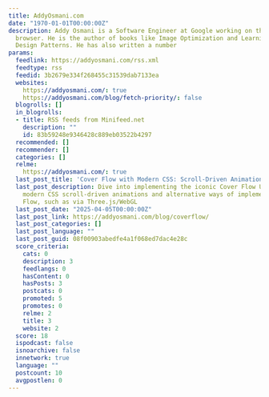 ```yaml
---
title: AddyOsmani.com
date: "1970-01-01T00:00:00Z"
description: Addy Osmani is a Software Engineer at Google working on the Chrome web
  browser. He is the author of books like Image Optimization and Learning JavaScript
  Design Patterns. He has also written a number
params:
  feedlink: https://addyosmani.com/rss.xml
  feedtype: rss
  feedid: 3b2679e334f268455c31539dab7133ea
  websites:
    https://addyosmani.com/: true
    https://addyosmani.com/blog/fetch-priority/: false
  blogrolls: []
  in_blogrolls:
  - title: RSS feeds from Minifeed.net
    description: ""
    id: 83b59248e9346428c889eb03522b4297
  recommended: []
  recommender: []
  categories: []
  relme:
    https://addyosmani.com/: true
  last_post_title: 'Cover Flow with Modern CSS: Scroll-Driven Animations in Action'
  last_post_description: Dive into implementing the iconic Cover Flow UI pattern using
    modern CSS scroll-driven animations and alternative ways of implementing Cover
    Flow, such as via Three.js/WebGL
  last_post_date: "2025-04-05T00:00:00Z"
  last_post_link: https://addyosmani.com/blog/coverflow/
  last_post_categories: []
  last_post_language: ""
  last_post_guid: 08f00903abedfe4a1f068ed7dac4e28c
  score_criteria:
    cats: 0
    description: 3
    feedlangs: 0
    hasContent: 0
    hasPosts: 3
    postcats: 0
    promoted: 5
    promotes: 0
    relme: 2
    title: 3
    website: 2
  score: 18
  ispodcast: false
  isnoarchive: false
  innetwork: true
  language: ""
  postcount: 10
  avgpostlen: 0
---
```

